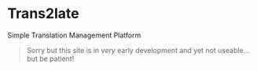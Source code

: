 Trans2late
==========

Simple Translation Management Platform

> Sorry but this site is in *very* early development and yet not useable... but be patient!
